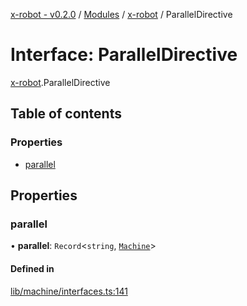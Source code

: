 [x-robot - v0.2.0](../README.md) / [Modules](../modules.md) / [x-robot](../modules/x_robot.md) / ParallelDirective

# Interface: ParallelDirective

[x-robot](../modules/x_robot.md).ParallelDirective

## Table of contents

### Properties

- [parallel](x_robot.ParallelDirective.md#parallel)

## Properties

### parallel

• **parallel**: `Record`<`string`, [`Machine`](x_robot.Machine.md)\>

#### Defined in

[lib/machine/interfaces.ts:141](https://github.com/Masquerade-Circus/x-robot/blob/0346b56/lib/machine/interfaces.ts#L141)
